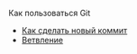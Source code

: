 Как пользоваться Git
- [Как сделать новый коммит](./commmit_help.md)
- [Ветвление](./branch_help.md)
